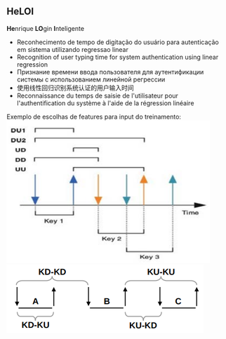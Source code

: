 ## HeLOI
<b>He</b>nrique <b>LO</b>gin <b>I</b>nteligente

- Reconhecimento de tempo de digitação do usuário para autenticação em sistema utilizando regressao linear
- Recognition of user typing time for system authentication using linear regression
- Признание времени ввода пользователя для аутентификации системы с использованием линейной регрессии
- 使用线性回归识别系统认证的用户输入时间
- Reconnaissance du temps de saisie de l'utilisateur pour l'authentification du système à l'aide de la régression linéaire

Exemplo de escolhas de features para input do treinamento:
<img src="keys(a).png">
<img src="keys(b).png">

